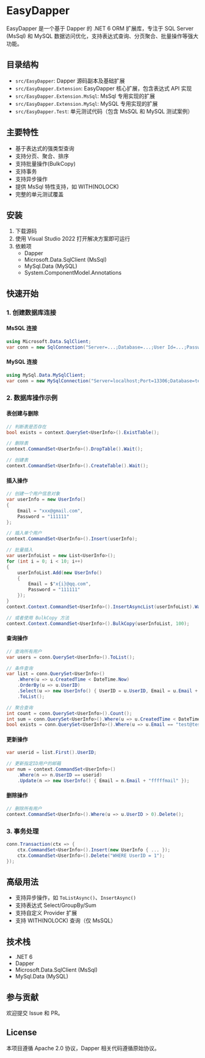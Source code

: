 # EasyDapper

EasyDapper 是一个基于 Dapper 的 .NET 6 ORM 扩展库，专注于 SQL Server (MsSql) 和 MySQL 数据访问优化，支持表达式查询、分页聚合、批量操作等强大功能。

## 目录结构

- `src/EasyDapper`: Dapper 源码副本及基础扩展
- `src/EasyDapper.Extension`: EasyDapper 核心扩展，包含表达式 API 实现
- `src/EasyDapper.Extension.MsSql`: MsSql 专用实现的扩展
- `src/EasyDapper.Extension.MySql`: MySQL 专用实现的扩展
- `src/EasyDapper.Test`: 单元测试代码（包含 MsSQL 和 MySQL 测试案例）

## 主要特性

- 基于表达式的强类型查询
- 支持分页、聚合、排序
- 支持批量操作(BulkCopy)
- 支持事务
- 支持异步操作
- 提供 MsSql 特性支持，如 WITH(NOLOCK)
- 完整的单元测试覆盖

## 安装

1. 下载源码
2. 使用 Visual Studio 2022 打开解决方案即可运行
3. 依赖项
   - Dapper
   - Microsoft.Data.SqlClient (MsSql)
   - MySql.Data (MySQL)
   - System.ComponentModel.Annotations

## 快速开始

### 1. 创建数据库连接

#### MsSQL 连接
```csharp
using Microsoft.Data.SqlClient;
var conn = new SqlConnection("Server=...;Database=...;User Id=...;Password=...;Encrypt=False");
```

#### MySQL 连接
```csharp
using MySql.Data.MySqlClient;
var conn = new MySqlConnection("Server=localhost;Port=13306;Database=test;User Id=root;Password=easymysql;");
```

### 2. 数据库操作示例

#### 表创建与删除
```csharp
// 判断表是否存在
bool exists = context.QuerySet<UserInfo>().ExistTable();

// 删除表
context.CommandSet<UserInfo>().DropTable().Wait();

// 创建表
context.CommandSet<UserInfo>().CreateTable().Wait();
```

#### 插入操作
```csharp
// 创建一个用户信息对象
var userInfo = new UserInfo()
{
    Email = "xxx@gmail.com",
    Password = "111111"
};

// 插入单个用户
context.CommandSet<UserInfo>().Insert(userInfo);

// 批量插入
var userInfoList = new List<UserInfo>();
for (int i = 0; i < 10; i++)
{
    userInfoList.Add(new UserInfo()
    {
        Email = $"x{i}@qq.com",
        Password = "111111"
    });
}
context.Context.CommandSet<UserInfo>().InsertAsyncList(userInfoList).Wait();

// 或者使用 BulkCopy 方法
context.Context.CommandSet<UserInfo>().BulkCopy(userInfoList, 100);
```

#### 查询操作
```csharp
// 查询所有用户
var users = conn.QuerySet<UserInfo>().ToList();

// 条件查询
var list = conn.QuerySet<UserInfo>()
    .Where(u => u.CreatedTime < DateTime.Now)
    .OrderBy(u => u.UserID)
    .Select(u => new UserInfo() { UserID = u.UserID, Email = u.Email + "mail", CreatedTime = DateTime.Now })
    .ToList();

// 聚合查询
int count = conn.QuerySet<UserInfo>().Count();
int sum = conn.QuerySet<UserInfo>().Where(u => u.CreatedTime < DateTime.Now).Sum(u => u.UserID);
bool exists = conn.QuerySet<UserInfo>().Where(u => u.Email == "test@test.com").Exists();
```

#### 更新操作
```csharp
var userid = list.First().UserID;

// 更新指定ID用户的邮箱
var num = context.CommandSet<UserInfo>()
    .Where(n => n.UserID == userid)
    .Update(n => new UserInfo() { Email = n.Email + "fffffmail" });
```

#### 删除操作
```csharp
// 删除所有用户
context.CommandSet<UserInfo>().Where(u => u.UserID > 0).Delete();
```

### 3. 事务处理
```csharp
conn.Transaction(ctx => {
    ctx.CommandSet<UserInfo>().Insert(new UserInfo { ... });
    ctx.CommandSet<UserInfo>().Delete("WHERE UserID = 1");
});
```

## 高级用法

- 支持异步操作，如 `ToListAsync()`、`InsertAsync()`
- 支持表达式 Select/GroupBy/Sum
- 支持自定义 Provider 扩展
- 支持 WITH(NOLOCK) 查询（仅 MsSQL）

## 技术栈

- .NET 6
- Dapper
- Microsoft.Data.SqlClient (MsSql)
- MySql.Data (MySQL)

## 参与贡献

欢迎提交 Issue 和 PR。

## License

本项目遵循 Apache 2.0 协议，Dapper 相关代码遵循原始协议。